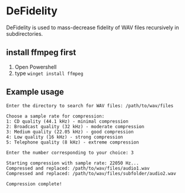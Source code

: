 # DeFidelity
DeFidelity is used to mass-decrease fidelity of WAV files recursively in subdirectories. 

## install ffmpeg first
1. Open Powershell
2. type ```winget install ffmpeg```

## Example usage

```
Enter the directory to search for WAV files: /path/to/wav/files

Choose a sample rate for compression:
1: CD quality (44.1 kHz) - minimal compression
2: Broadcast quality (32 kHz) - moderate compression
3: Medium quality (22.05 kHz) - good compression
4: Low quality (16 kHz) - strong compression
5: Telephone quality (8 kHz) - extreme compression

Enter the number corresponding to your choice: 3

Starting compression with sample rate: 22050 Hz...
Compressed and replaced: /path/to/wav/files/audio1.wav
Compressed and replaced: /path/to/wav/files/subfolder/audio2.wav

Compression complete!
```

